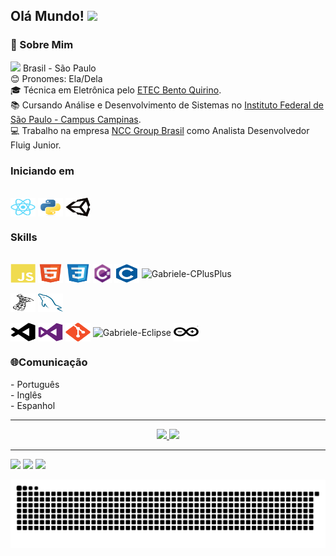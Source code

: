 <h2> Olá Mundo! <img src="https://github.com/souvikguria98/souvikguria98/blob/master/Hi.gif" width="25"></h2>
<h3>🤖 Sobre Mim </h3>

 <img src="https://upload.wikimedia.org/wikipedia/commons/thumb/0/05/Flag_of_Brazil.svg/720px-Flag_of_Brazil.svg.png" width="20"> Brasil - São Paulo
  <br>
  😊 Pronomes: Ela/Dela
  <br>
  🎓 Técnica em Eletrônica pelo <a href="https://etecbentoquirino.com.br/new/" target="_blank">ETEC Bento Quirino</a>.
  <br>
  📚 Cursando Análise e Desenvolvimento de Sistemas no <a href="https://portal.cmp.ifsp.edu.br" target="_blank">Instituto Federal de São Paulo - Campus Campinas</a>.
  <br>
  💻 Trabalho na empresa <a href="http://www.nccgroup.com.br" target="_blank">NCC Group Brasil</a> como Analista Desenvolvedor Fluig Junior.

<h3>Iniciando em</h3>
<div dir="auto"><br>
  <img align="center" alt="Gabriele-React" height="30" width="40" src="https://raw.githubusercontent.com/devicons/devicon/master/icons/react/react-original.svg" style="max-width: 100%;">
  <img align="center" alt="Gabriele-Python" height="30" width="40" src="https://raw.githubusercontent.com/devicons/devicon/master/icons/python/python-original.svg" style="max-width: 100%;">
  <img align="center" alt="Gabriele-Unity" background-color="white" height="30" width="40" src="https://github.com/devicons/devicon/blob/master/icons/unity/unity-original.svg" style="max-width: 100%;">
</div>


<h3>Skills</h3>
<div dir="auto"><br>
  <img align="center" alt="Gabriele-Js" height="30" width="40" src="https://raw.githubusercontent.com/devicons/devicon/master/icons/javascript/javascript-plain.svg" style="max-width: 100%;">
  <img align="center" alt="Gabriele-HTML" height="30" width="40" src="https://raw.githubusercontent.com/devicons/devicon/master/icons/html5/html5-original.svg" style="max-width: 100%;">
  <img align="center" alt="Gabriele-CSS" height="30" width="40" src="https://raw.githubusercontent.com/devicons/devicon/master/icons/css3/css3-original.svg" style="max-width: 100%;">
  <img align="center" alt="Gabriele-Csharp" height="30" width="30" src="https://raw.githubusercontent.com/devicons/devicon/master/icons/csharp/csharp-original.svg" style="max-width: 100%;">
  <img align="center" alt="Gabriele-C" height="30" width="40" src="https://github.com/devicons/devicon/blob/master/icons/c/c-plain.svg" style="max-width: 100%;">
  <img align="center" alt="Gabriele-CPlusPlus" height="30" width="40" src="https://user-images.githubusercontent.com/42747200/46140125-da084900-c26d-11e8-8ea7-c45ae6306309.png" style="max-width: 100%;">
</div>
<div dir="auto"><br>
  <img align="center" alt="Gabriele-SqlServer" height="30" width="40" src="https://github.com/devicons/devicon/blob/master/icons/microsoftsqlserver/microsoftsqlserver-plain.svg" style="max-width: 100%;">
  <img align="center" alt="Gabriele-MySQL" height="30" width="40" src="https://github.com/devicons/devicon/blob/master/icons/mysql/mysql-plain.svg" style="max-width: 100%;">
</div>
<div dir="auto"><br>
  <img align="center" alt="Gabriele-VsCode" height="30" width="40" src="https://github.com/devicons/devicon/blob/master/icons/vscode/vscode-plain.svg" style="max-width: 100%;">
  <img align="center" alt="Gabriele-VisualStudio" height="30" width="40" src="https://github.com/devicons/devicon/blob/master/icons/visualstudio/visualstudio-plain.svg" style="max-width: 100%;">
  <img align="center" alt="Gabriele-Git" height="30" width="40" src="https://github.com/devicons/devicon/blob/master/icons/git/git-plain.svg" style="max-width: 100%;">
  <img align="center" alt="Gabriele-Eclipse" height="30" width="30" src="https://icons.iconarchive.com/icons/papirus-team/papirus-apps/256/eclipse-icon.png" style="max-width: 100%;">
  <img align="center" alt="Gabriele-Arduino" height="30" width="40" src="https://github.com/devicons/devicon/blob/master/icons/arduino/arduino-plain.svg" style="max-width: 100%;">
</div>

<h3>🌐Comunicação</h3>
- Português
<br>
- Inglês
<br>
- Espanhol 


<hr>
<div align="center">
  <a href="https://github.com/gabrieleleonel" target="_blank">
    <img height="150em" src="https://github-readme-stats.vercel.app/api?username=gabrieleleonel&show_icons=true&theme=cobalt&include_all_commits=true&count_private=true"/>
    <img height="150em" src="https://github-readme-stats.vercel.app/api/top-langs/?username=gabrieleleonel&layout=compact&langs_count=7&theme=cobalt"/>
  </a>
</div>
<hr>
<div> 
  <a href="https://instagram.com/gabrieleleonel" target="_blank"><img src="https://img.shields.io/badge/-Instagram-%23E4405F?style=for-the-badge&logo=instagram&logoColor=white" target="_blank"></a>
  <a href = "mailto:gabriele.leonel.ncc@gmail.com"><img src="https://img.shields.io/badge/-Gmail-%23333?style=for-the-badge&logo=gmail&logoColor=white" target="_blank"></a>
  <a href="https://www.linkedin.com/in/gabriele-leonel-5ba966160/" target="_blank"><img src="https://img.shields.io/badge/-LinkedIn-%230077B5?style=for-the-badge&logo=linkedin&logoColor=white" target="_blank"></a>
  
  ![Snake animation](https://github.com/gabrieleleonel/gabrieleleonel/blob/output/github-contribution-grid-snake.svg)
</div>
